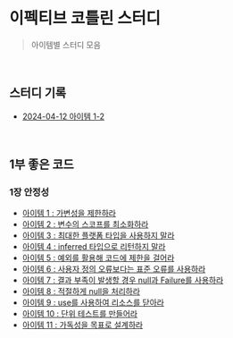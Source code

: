 # 이펙티브 코틀린 스터디
>아이템별 스터디 모음

<br>

## 스터디 기록
- [2024-04-12 아이템 1-2](https://github.com/atg0606/effective-kotlin/blob/master/src/main/kotlin/org/atg0606/effectivekotlin/note/240412-Item1-2.md)


<br>

## 1부 좋은 코드

### 1장 안정성
- [아이템 1 : 가변성을 제한하라](https://atg0606.tistory.com/11)
- [아이템 2 : 변수의 스코프를 최소화하라](https://atg0606.tistory.com/12)
- [아이템 3 : 최대한 플랫폼 타입을 사용하지 말라](https://atg0606.tistory.com/13)
- [아이템 4 : inferred 타입으로 리턴하지 말라](https://atg0606.tistory.com/14)
- [아이템 5 : 예외를 활용해 코드에 제한을 걸어라](https://atg0606.tistory.com/15)
- [아이템 6 : 사용자 정의 오류보다는 표준 오류를 사용하라](https://atg0606.tistory.com/17)
- [아이템 7 : 결과 부족이 발생할 경우 null과 Failure를 사용하라](https://atg0606.tistory.com/18)
- [아이템 8 : 적절하게 null을 처리하라](https://atg0606.tistory.com/19)
- [아이템 9 : use를 사용하여 리소스를 닫아라](https://atg0606.tistory.com/23)
- [아이템 10 : 단위 테스트를 만들어라](https://atg0606.tistory.com/24)
- [아이템 11 : 가독성을 목표로 설계하라](https://atg0606.tistory.com/25)
